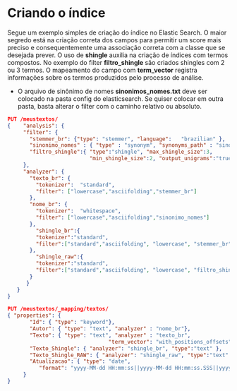 # Criando o índice
Segue um exemplo simples de criação do índice no Elastic Search.
O maior segredo está na criação correta dos campos para permitir um score mais preciso e consequentemente uma associação correta com a classe que se desejada prever. O uso de <b>shingle</b> auxilia na criação de índices com termos compostos. No exemplo do filter <b>filtro_shingle</b> são criados shingles com 2 ou 3 termos. O mapeamento do campo com <b>term_vector</b> registra informações sobre os termos produzidos pelo processo de análise.

- O arquivo de sinônimo de nomes <b>sinonimos_nomes.txt</b> deve ser colocado na pasta config do elasticsearch. Se quiser colocar em outra pasta, basta alterar o filter com o caminho relativo ou absoluto.

```json
PUT /meustextos/
{    "analysis": {
     "filter": {
       "stemmer_br": {"type": "stemmer", "language":   "brazilian" },
       "sinonimo_nomes" : { "type" : "synonym", "synonyms_path" : "sinonimos_nomes.txt"},
       "filtro_shingle":{ "type":"shingle", "max_shingle_size":3,
                          "min_shingle_size":2, "output_unigrams":"true"}
     },
     "analyzer": {
       "texto_br": {
         "tokenizer":  "standard",
         "filter": ["lowercase","asciifolding","stemmer_br"]
       },
       "nome_br": {
         "tokenizer":  "whitespace",
         "filter": ["lowercase","asciifolding","sinonimo_nomes"]
       },
         "shingle_br":{
         "tokenizer":"standard",
         "filter":["standard","asciifolding", "lowercase", "stemmer_br","filtro_shingle"]
       },
         "shingle_raw":{
         "tokenizer":"standard",
         "filter":["standard","asciifolding", "lowercase", "filtro_shingle"]
       }
      }
   }
}

PUT /meustextos/_mapping/textos/
{ "properties": {
       "Id": { "type": "keyword"},
       "Autor": { "type": "text", "analyzer" : "nome_br"},
       "Texto": { "type": "text", "analyzer" : "texto_br",
                                "term_vector": "with_positions_offsets"  },
       "Texto_Shingle": { "analyzer": "shingle_br", "type":"text" },
       "Texto_Shingle_RAW": { "analyzer": "shingle_raw", "type":"text" },
       "Atualizacao": { "type": "date", 
          "format": "yyyy-MM-dd HH:mm:ss||yyyy-MM-dd HH:mm:ss.SSS||yyyy-MM-dd" }
     }
}



